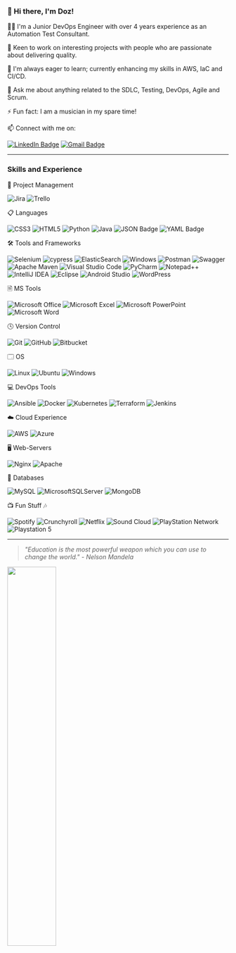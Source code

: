 ### 👋 Hi there, I'm Doz!

👨‍💻 I'm a Junior DevOps Engineer with over 4 years experience as an Automation Test Consultant.

🔭 Keen to work on interesting projects with people who are passionate about delivering quality.

🌱 I'm always eager to learn; currently enhancing my skills in AWS, IaC and CI/CD.

💬 Ask me about anything related to the SDLC, Testing, DevOps, Agile and Scrum.

⚡ Fun fact: I am a musician in my spare time!

📫 Connect with me on:

  [![LinkedIn Badge](https://img.shields.io/badge/LinkedIn-0A66C2?logo=linkedin&logoColor=fff&style=plastic)](https://www.linkedin.com/in/chiedozie-chukwurah-6a6851a0/)
  [![Gmail Badge](https://img.shields.io/badge/Gmail-EA4335?logo=gmail&logoColor=fff&style=plastic)](mailto:chukwurahdc@gmail.com)
  
---

### Skills and Experience

🚀 Project Management

![Jira](https://img.shields.io/badge/jira-%230A0FFF.svg?style=plastic&logo=jira&logoColor=white)
![Trello](https://img.shields.io/badge/Trello-%23026AA7.svg?style=plastic&logo=Trello&logoColor=white)

📋 Languages 

![CSS3](https://img.shields.io/badge/css3-%231572B6.svg?style=plastic&logo=css3&logoColor=white)
![HTML5](https://img.shields.io/badge/html5-%23E34F26.svg?style=plastic&logo=html5&logoColor=white)
![Python](https://img.shields.io/badge/python-3670A0?style=plastic&logo=python&logoColor=ffdd54)
![Java](https://img.shields.io/badge/java-%23ED8B00.svg?style=plastic&logo=openjdk&logoColor=white)
![JSON Badge](https://img.shields.io/badge/JSON-000?logo=json&logoColor=fff&style=plastic)
![YAML Badge](https://img.shields.io/badge/YAML-CB171E?logo=yaml&logoColor=fff&style=plastic)

🛠️ Tools and Frameworks

![Selenium](https://img.shields.io/badge/-selenium-%43B02A?style=plastic&logo=selenium&logoColor=white)
![cypress](https://img.shields.io/badge/-cypress-%23E5E5E5?style=plastic&logo=cypress&logoColor=058a5e)
![ElasticSearch](https://img.shields.io/badge/-ElasticSearch-005571?style=plastic&logo=elasticsearch)
![Windows](https://img.shields.io/badge/Windows-0078D6?style=plastic&logo=windows&logoColor=white)
![Postman](https://img.shields.io/badge/Postman-FF6C37?style=plastic&logo=postman&logoColor=white)
![Swagger](https://img.shields.io/badge/-Swagger-%23Clojure?style=plastic&logo=swagger&logoColor=white)
![Apache Maven](https://img.shields.io/badge/Apache%20Maven-C71A36?style=plastic&logo=Apache%20Maven&logoColor=white)
![Visual Studio Code](https://img.shields.io/badge/Visual%20Studio%20Code-0078d7.svg?style=plastic&logo=visual-studio-code&logoColor=white)
![PyCharm](https://img.shields.io/badge/pycharm-143?style=plastic&logo=pycharm&logoColor=black&color=black&labelColor=green)
![Notepad++](https://img.shields.io/badge/Notepad++-90E59A.svg?style=plastic&logo=notepad%2b%2b&logoColor=black)
![IntelliJ IDEA](https://img.shields.io/badge/IntelliJIDEA-000000.svg?style=plastic&logo=intellij-idea&logoColor=white)
![Eclipse](https://img.shields.io/badge/Eclipse-FE7A16.svg?style=plastic&logo=Eclipse&logoColor=white)
![Android Studio](https://img.shields.io/badge/Android%20Studio-3DDC84.svg?style=plastic&logo=android-studio&logoColor=white)
![WordPress](https://img.shields.io/badge/WordPress-%23117AC9.svg?style=plastic&logo=WordPress&logoColor=white)

🗎 MS Tools

![Microsoft Office](https://img.shields.io/badge/Microsoft_Office-D83B01?style=plastic&logo=microsoft-office&logoColor=white)
![Microsoft Excel](https://img.shields.io/badge/Microsoft_Excel-217346?style=plastic&logo=microsoft-excel&logoColor=white)
![Microsoft PowerPoint](https://img.shields.io/badge/Microsoft_PowerPoint-B7472A?style=plastic&logo=microsoft-powerpoint&logoColor=white)
![Microsoft Word](https://img.shields.io/badge/Microsoft_Word-2B579A?style=plastic&logo=microsoft-word&logoColor=white)

🕓  Version Control 

![Git](https://img.shields.io/badge/git-%23F05033.svg?style=plastic&logo=git&logoColor=white)
![GitHub](https://img.shields.io/badge/github-%23121011.svg?style=plastic&logo=github&logoColor=white)
![Bitbucket](https://img.shields.io/badge/bitbucket-%230047B3.svg?style=plastic&logo=bitbucket&logoColor=white)

🗔 OS

![Linux](https://img.shields.io/badge/Linux-FCC624?style=plastic&logo=linux&logoColor=black)
![Ubuntu](https://img.shields.io/badge/Ubuntu-E95420?style=plastic&logo=ubuntu&logoColor=white)
![Windows](https://img.shields.io/badge/Windows-0078D6?style=plastic&logo=windows&logoColor=white)

💻 DevOps Tools

![Ansible](https://img.shields.io/badge/ansible-%231A1918.svg?style=plastic&logo=ansible&logoColor=white)
![Docker](https://img.shields.io/badge/docker-%230db7ed.svg?style=plastic&logo=docker&logoColor=white)
![Kubernetes](https://img.shields.io/badge/kubernetes-%23326ce5.svg?style=plastic&logo=kubernetes&logoColor=white)
![Terraform](https://img.shields.io/badge/terraform-%235835CC.svg?style=plastic&logo=terraform&logoColor=white)
![Jenkins](https://img.shields.io/badge/jenkins-%232C5263.svg?style=plastic&logo=jenkins&logoColor=white)

☁️ Cloud Experience

![AWS](https://img.shields.io/badge/AWS-%23FF9900.svg?style=plastic&logo=amazon-aws&logoColor=white)
![Azure](https://img.shields.io/badge/azure-%230072C6.svg?style=plastic&logo=microsoftazure&logoColor=white)

🖥️ Web-Servers

![Nginx](https://img.shields.io/badge/nginx-%23009639.svg?style=plastic&logo=nginx&logoColor=white)
![Apache](https://img.shields.io/badge/apache-%23D42029.svg?style=plastic&logo=apache&logoColor=white)

💾 Databases 

![MySQL](https://img.shields.io/badge/mysql-%2300f.svg?style=plastic&logo=mysql&logoColor=white)
![MicrosoftSQLServer](https://img.shields.io/badge/Microsoft%20SQL%20Sever-CC2927?style=plastic&logo=microsoft%20sql%20server&logoColor=white)
![MongoDB](https://img.shields.io/badge/MongoDB-%234ea94b.svg?style=plastic&logo=mongodb&logoColor=white)


📺 Fun Stuff 🎶 

![Spotify](https://img.shields.io/badge/Spotify-1ED760?style=plastic&logo=spotify&logoColor=white)
![Crunchyroll](https://img.shields.io/badge/Crunchyroll-F47521?style=plastic&logo=crunchyroll&logoColor=white)
![Netflix](https://img.shields.io/badge/Netflix-E50914?style=plastic&logo=netflix&logoColor=white)
![Sound Cloud](https://img.shields.io/badge/sound%20cloud-FF5500?style=plastic&logo=soundcloud&logoColor=white)
![PlayStation Network](https://img.shields.io/badge/PSN-%230070D1.svg?style=plastic&logo=Playstation&logoColor=white)
![Playstation 5](https://img.shields.io/badge/Playstation%205-003791?style=plastic&logo=playstation-5&logoColor=white)

---

> *"Education is the most powerful weapon which you can use to change the world." - Nelson Mandela*
  
<img align="left" width="47%" src="https://github-readme-stats.vercel.app/api?username=dchukwurah&theme=tokyonight" />


<!--
**dchukwurah/dchukwurah** is a ✨ _special_ ✨ repository because its `README.md` (this file) appears on your GitHub profile.

Here are some ideas to get you started:

- 🔭 I’m currently working on ...
- 🌱 I’m currently learning ...
- 👯 I’m looking to collaborate on ...
- 🤔 I’m looking for help with ...
- 💬 Ask me about ...
- 📫 How to reach me: ...
- 😄 Pronouns: ...
- ⚡ Fun fact: ...
-->
